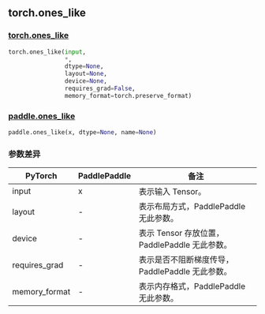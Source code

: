 ## torch.ones_like
### [torch.ones_like](https://pytorch.org/docs/stable/generated/torch.ones_like.html?highlight=ones_like#torch.ones_like)

```python
torch.ones_like(input,
                *,
                dtype=None,
                layout=None,
                device=None,
                requires_grad=False,
                memory_format=torch.preserve_format)
```

### [paddle.ones_like](https://www.paddlepaddle.org.cn/documentation/docs/zh/api/paddle/ones_like_cn.html#ones-like)

```python
paddle.ones_like(x, dtype=None, name=None)
```
### 参数差异
| PyTorch       | PaddlePaddle | 备注                                                   |
| ------------- | ------------ | ------------------------------------------------------ |
| input          | x        | 表示输入 Tensor。                                     |
| layout        | -            | 表示布局方式，PaddlePaddle 无此参数。                   |
| device        | -            | 表示 Tensor 存放位置，PaddlePaddle 无此参数。                   |
| requires_grad | -            | 表示是否不阻断梯度传导，PaddlePaddle 无此参数。 |
| memory_format   | -            | 表示内存格式，PaddlePaddle 无此参数。           |
